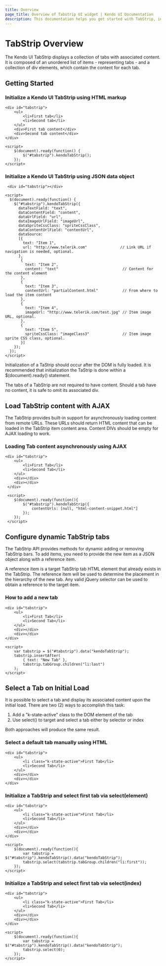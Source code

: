 ```yaml
---
title: Overview
page_title: Overview of Tabstrip UI widget | Kendo UI Documentation
description: This documentation helps you get started with TabStrip, initialize the widget and how to load the content with AJAX.
---
```


# TabStrip Overview

The Kendo UI TabStrip displays a collection of tabs with associated content. It is composed of an
unordered list of items - representing tabs - and a collection of div elements, which contain the content for
each tab.


## Getting Started

### Initialize a Kendo UI TabStrip using HTML markup

    <div id="tabstrip">
        <ul>
            <li>First tab</li>
            <li>Second tab</li>
        </ul>
        <div>First tab content</div>
        <div>Second tab content</div>
    </div>
    
    <script>
        $(document).ready(function() {
            $("#tabstrip").kendoTabStrip();
        });
    </script>

### Initialize a Kendo UI TabStrip using JSON data object
     <div id="tabstrip"></div>

    <script>
      $(document).ready(function() {
        $("#tabstrip").kendoTabStrip({
          dataTextField: "text",
          dataContentField: "content",
          dataUrlField: "url",
          dataImageUrlField: "imageUrl",
          dataSpriteCssClass: "spriteCssClass",
          dataContentUrlField: "contentUrl",
          dataSource:
          [{
            text: "Item 1",
            url: "http://www.telerik.com"               // Link URL if navigation is needed, optional.
          },
           {
             text: "Item 2",
             content: "text"                             // Content for the content element
           },
           {
             text: "Item 3",
             contentUrl: "partialContent.html"           // From where to load the item content
           },
           {
             text: "Item 4",
             imageUrl: "http://www.telerik.com/test.jpg" // Item image URL, optional.
           },
           {
             text: "Item 5",
             spriteCssClass: "imageClass3"               // Item image sprite CSS class, optional.
           }]
        });
      });
    </script>

Initialization of a TaStrip should occur after the DOM is fully loaded. It is recommended that initialization the TaStrip is done within a $(document).ready() statement.
    
The tabs of a TabStrip are not required to have content. Should a tab have no content, it is safe to omit its associated div.

## Load TabStrip content with AJAX

The TabStrip provides built-in support for asynchronously loading content from remote URLs. These URLs should return HTML content that can be
loaded in the TabStrip item content area. Content DIVs should be empty for AJAX loading to work.

### Loading Tab content asynchronously using AJAX

    <div id="tabstrip">
        <ul>
            <li>First Tab</li>
            <li>Second Tab</li>
        </ul>
        <div></div>
        <div></div>
     </div>
     
     <script>
        $(document).ready(function(){
            $("#tabstrip").kendoTabStrip({
                contentUrls: [null, "html-content-snippet.html"]
            });
        });
     </script>
     
## Configure dynamic TabStrip tabs

The TabStrip API provides methods for dynamic adding or removing TabStrip bars. To add items, you need to provide the new item as a JSON
object along with a reference item.

A reference item is a target TabStrip tab HTML element that already exists in the TabStrip. The reference item will be used to determine the
placement in the hierarchy of the new tab. Any valid jQuery selector can be used to obtain a reference to the target item.

### How to add a new tab
    <div id="tabstrip">
        <ul>
            <li>First Tab</li>
            <li>Second Tab</li>
        </ul>
        <div></div>
        <div></div>
    </div>
    
    <script>
        var tabstrip = $("#tabstrip").data("kendoTabStrip");
        tabstrip.insertAfter(
            { text: "New Tab" },
            tabstrip.tabGroup.children("li:last")
        );
    </script>

## Select a Tab on Initial Load

It is possible to select a tab and display its associated content upon the initial load. There are two (2) ways
to accomplish this task:


1.  Add a "k-state-active" class to the DOM element of the tab
2.  Use select() to target and select a tab either by selector or index

Both approaches will produce the same result.

### Select a default tab manually using HTML

    <div id="tabstrip">
        <ul>
            <li class="k-state-active">First Tab</li>
            <li>Second Tab</li>
        </ul>
        <div></div>
        <div></div>
    </div>

### Initialize a TabStrip and select first tab via select(element)
    <div id="tabstrip">
        <ul>
            <li class="k-state-active">First Tab</li>
            <li>Second Tab</li>
        </ul>
        <div></div>
        <div></div>
    </div>
    
    <script>
        $(document).ready(function(){
            var tabstrip = $("#tabstrip").kendoTabStrip().data("kendoTabStrip");
            tabstrip.select(tabstrip.tabGroup.children("li:first"));
        });
    </script>

### Initialize a TabStrip and select first tab via select(index)
    <div id="tabstrip">
        <ul>
            <li class="k-state-active">First Tab</li>
            <li>Second Tab</li>
        </ul>
        <div></div>
        <div></div>
    </div>
    
    <script>
        $(document).ready(function(){
            var tabstrip = $("#tabstrip").kendoTabStrip().data("kendoTabStrip");
            tabstrip.select(0);
        });
    </script>